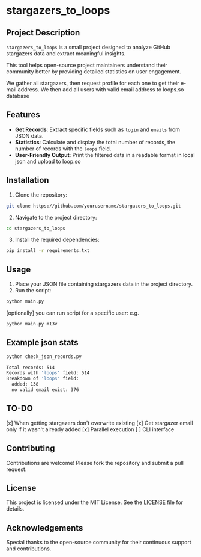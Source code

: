 # stargazers_to_loops

## Project Description

`stargazers_to_loops` is a small project designed to analyze GitHub stargazers data and extract meaningful insights. 

This tool helps open-source project maintainers understand their community better by providing detailed statistics on user engagement.

We gather all stargazers, then request profile for each one to get their e-mail address.
We then add all users with valid email address to loops.so database

## Features

- **Get Records**: Extract specific fields such as `login` and `emails` from JSON data.
- **Statistics**: Calculate and display the total number of records, the number of records with the `loops` field.
- **User-Friendly Output**: Print the filtered data in a readable format in local json and upload to loop.so

## Installation

1. Clone the repository:
````bash
git clone https://github.com/yourusername/stargazers_to_loops.git
````
2. Navigate to the project directory:
````bash
cd stargazers_to_loops
````
3. Install the required dependencies:
````bash
pip install -r requirements.txt
````

## Usage

1. Place your JSON file containing stargazers data in the project directory.
2. Run the script:
````bash
python main.py
````
[optionally] you can run script for a specific user: e.g. 
````bash
python main.py m13v
````

## Example json stats
````bash
python check_json_records.py    
````
````bash
Total records: 514
Records with 'loops' field: 514
Breakdown of 'loops' field:
  added: 138
  no valid email exist: 376
````

## TO-DO

[x] When getting stargazers don't overwrite existing
[x] Get stargazer email only if it wasn't already added
[x] Parallel execution
[ ] CLI interface

## Contributing

Contributions are welcome! Please fork the repository and submit a pull request.

## License

This project is licensed under the MIT License. See the [LICENSE](LICENSE) file for details.

## Acknowledgements

Special thanks to the open-source community for their continuous support and contributions.

